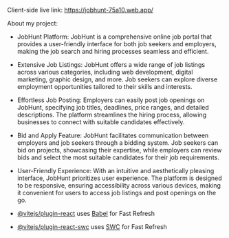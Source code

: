 Client-side live link: https://jobhunt-75a10.web.app/


About my project:

- JobHunt Platform: 
JobHunt is a comprehensive online job portal that provides a user-friendly interface for both job seekers and employers, making the job search and hiring processes seamless and efficient.

- Extensive Job Listings: 
JobHunt offers a wide range of job listings across various categories, including web development, digital marketing, graphic design, and more. Job seekers can explore diverse employment opportunities tailored to their skills and interests.

- Effortless Job Posting: 
Employers can easily post job openings on JobHunt, specifying job titles, deadlines, price ranges, and detailed descriptions. The platform streamlines the hiring process, allowing businesses to connect with suitable candidates effectively.

- Bid and Apply Feature: 
JobHunt facilitates communication between employers and job seekers through a bidding system. Job seekers can bid on projects, showcasing their expertise, while employers can review bids and select the most suitable candidates for their job requirements.

- User-Friendly Experience: 
With an intuitive and aesthetically pleasing interface, JobHunt prioritizes user experience. The platform is designed to be responsive, ensuring accessibility across various devices, making it convenient for users to access job listings and post openings on the go.




- [@vitejs/plugin-react](https://github.com/vitejs/vite-plugin-react/blob/main/packages/plugin-react/README.md) uses [Babel](https://babeljs.io/) for Fast Refresh
- [@vitejs/plugin-react-swc](https://github.com/vitejs/vite-plugin-react-swc) uses [SWC](https://swc.rs/) for Fast Refresh
